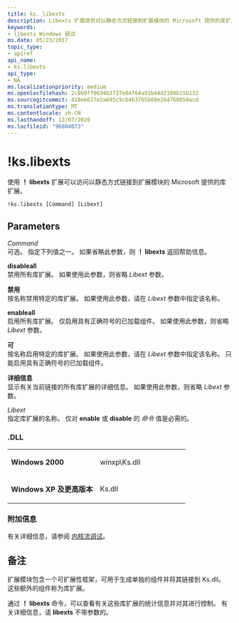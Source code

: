 ```yaml
---
title: ks. libexts
description: Libexts 扩展提供对以静态方式链接到扩展模块的 Microsoft 提供的库扩展的访问。
keywords:
- libexts Windows 调试
ms.date: 05/23/2017
topic_type:
- apiref
api_name:
- ks.libexts
api_type:
- NA
ms.localizationpriority: medium
ms.openlocfilehash: 2c8b9ff0634b3727e04f68a91b44d2100b15b132
ms.sourcegitcommit: 418e6617e2a695c9cb4b37b5b60e264760858acd
ms.translationtype: MT
ms.contentlocale: zh-CN
ms.lasthandoff: 12/07/2020
ms.locfileid: "96804073"
---
```

# <a name="kslibexts"></a>!ks.libexts


使用 **！ libexts** 扩展可以访问以静态方式链接到扩展模块的 Microsoft 提供的库扩展。

```dbgcmd
!ks.libexts [Command] [Libext] 
```

## <a name="span-idparametersspanspan-idparametersspanspan-idparametersspanparameters"></a><span id="Parameters"></span><span id="parameters"></span><span id="PARAMETERS"></span>Parameters


<span id="Command"></span><span id="command"></span><span id="COMMAND"></span>*Command*  
可选。 指定下列值之一。 如果省略此参数，则 **！ libexts** 返回帮助信息。

<span id="disableall________"></span><span id="DISABLEALL________"></span>**disableall**   
禁用所有库扩展。 如果使用此参数，则省略 *Libext* 参数。

<span id="_________disable"></span><span id="_________DISABLE"></span>**禁用**  
按名称禁用特定的库扩展。 如果使用此参数，请在 *Libext* 参数中指定该名称。

<span id="_________enableall"></span><span id="_________ENABLEALL"></span>**enableall**  
启用所有库扩展。 仅启用具有正确符号的已加载组件。 如果使用此参数，则省略 *Libext* 参数。

<span id="enable"></span><span id="ENABLE"></span>**可**  
按名称启用特定的库扩展。 如果使用此参数，请在 *Libext* 参数中指定该名称。 只能启用具有正确符号的已加载组件。

<span id="_________details"></span><span id="_________DETAILS"></span>**详细信息**  
显示有关当前链接的所有库扩展的详细信息。 如果使用此参数，则省略 *Libext* 参数。

<span id="_______Libext______"></span><span id="_______libext______"></span><span id="_______LIBEXT______"></span>*Libext*   
指定库扩展的名称。 仅对 **enable** 或 **disable** 的 *命令* 值是必需的。

### <a name="span-iddllspanspan-iddllspandll"></a><span id="DLL"></span><span id="dll"></span>.DLL

<table>
<colgroup>
<col width="50%" />
<col width="50%" />
</colgroup>
<tbody>
<tr class="odd">
<td align="left"><p><strong>Windows 2000</strong></p></td>
<td align="left"><p>winxp\Ks.dll</p></td>
</tr>
<tr class="even">
<td align="left"><p><strong>Windows XP 及更高版本</strong></p></td>
<td align="left"><p>Ks.dll</p></td>
</tr>
</tbody>
</table>

 

### <a name="span-idadditional_informationspanspan-idadditional_informationspanspan-idadditional_informationspanadditional-information"></a><span id="Additional_Information"></span><span id="additional_information"></span><span id="ADDITIONAL_INFORMATION"></span>附加信息

有关详细信息，请参阅 [内核流调试](kernel-streaming-debugging.md)。

<a name="remarks"></a>备注
-------

扩展模块包含一个可扩展性框架，可用于生成单独的组件并将其链接到 Ks.dll。 这些额外的组件称为库扩展。

通过 **！ libexts** 命令，可以查看有关这些库扩展的统计信息并对其进行控制。 有关详细信息，请 **libexts** 不带参数的。

 

 





